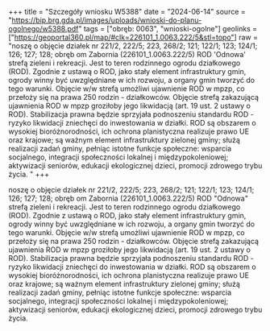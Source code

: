 +++
title = "Szczegóły wniosku W5388"
date = "2024-06-14"
source = "https://bip.brg.gda.pl/images/uploads/wnioski-do-planu-ogolnego/w5388.pdf"
tags = ["obręb: 0063", "wnioski-ogolne"]
geolinks = ["https://geoportal360.pl/map/#clk=226101_1.0063.222/5&stl=topo"]
raw = "noszę o objęcie działek nr 221/2, 222/5; 223, 268/2; 121; 122/1; 123; 124/1; 126; 127; 128; obręb om Zabornia (226101_1.0063.222/5) ROD 'Odnowa' strefą zieleni i rekreacji. Jest to teren rodzinnego ogrodu działkowego (ROD). Zgodnie z ustawą o ROD, jako stały element infrastruktury gmin, ogrody winny być uwzględniane w ich rozwoju, a organy gmin tworzyć do tego warunki. Objęcie w/w strefą umożliwi ujawnienie ROD w mpzp, co przełoży się na prawa 250 rodzin - działkowców. Objęcie strefą zakazującą ujawnienia ROD w mpzp groziłoby jego likwidacją (art. 19 ust. 2 ustawy o ROD). Stabilizacja prawna będzie sprzyjała podnoszeniu standardu ROD - ryzyko likwidacji zniechęci do inwestowania w działki. ROD są obszarem o wysokiej bioróżnorodności, ich ochrona planistyczna realizuje prawo UE oraz krajowe; są ważnym element infrastruktury zielonej gminy; służą realizacji zadań gminy, pełniąc istotne funkcje społeczne: wsparcia socjalnego, integracji społeczności lokalnej i międzypokoleniowej; aktywizacji seniorów, edukacji ekologicznej dzieci, promocji zdrowego trybu życia. "
+++

noszę o objęcie działek nr 221/2, 222/5; 223, 268/2; 121; 122/1; 123; 124/1; 126; 127; 128; obręb
om
Zabornia (226101_1.0063.222/5) ROD "Odnowa" strefą zieleni i rekreacji. Jest to teren rodzinnego ogrodu
działkowego (ROD). Zgodnie z ustawą o ROD, jako stały element infrastruktury gmin, ogrody winny być
uwzględniane w ich rozwoju, a organy gmin tworzyć do tego warunki. Objęcie w/w strefą umożliwi ujawnienie
ROD w mpzp, co przełoży się na prawa 250 rodzin - działkowców. Objęcie strefą zakazującą ujawnienia ROD
w mpzp groziłoby jego likwidacją (art. 19 ust. 2 ustawy o ROD). Stabilizacja prawna będzie sprzyjała
podnoszeniu standardu ROD - ryzyko likwidacji zniechęci do inwestowania w działki. ROD są obszarem o
wysokiej bioróżnorodności, ich ochrona planistyczna realizuje prawo UE oraz krajowe; są ważnym element
infrastruktury zielonej gminy; służą realizacji zadań gminy, pełniąc istotne funkcje społeczne: wsparcia
socjalnego, integracji społeczności lokalnej i międzypokoleniowej; aktywizacji seniorów, edukacji ekologicznej
dzieci, promocji zdrowego trybu życia. 


